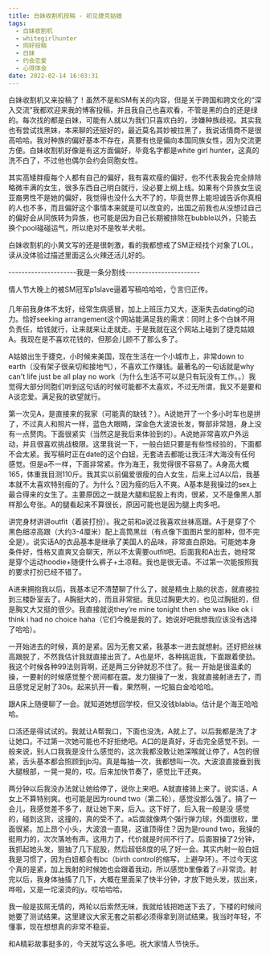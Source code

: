 ```yaml
---
title: 白妹收割机投稿 - 初见捷克姑娘
tags:
  - 白妹收割机
  - whitegirlhunter
  - 同好投稿
  - 白妹
  - 约会恋爱
  - 心得体会
date: 2022-02-14 16:03:31
---
```



白妹收割机又来投稿了！虽然不是和SM有关的内容，但是关于跨国和跨文化的“深入交流”我都欢迎来我的博客投稿，并且我自己也喜欢看，不管是黑的白的还是绿的。每次找的都是白妹，可能有人就以为我们只喜欢白的，涉嫌种族歧视。其实我也有尝试找黑妹，本来聊的还挺好的，最近莫名其妙被拉黑了，我说话情商不是很高哈哈。我对种族的偏好基本不存在，真要有也是偏向本国同族女性，因为交流更方便。白妹收割机好像是有这方面偏好，毕竟名字都是white girl hunter，这真的洗不白了，不过他也偶尔会约会同胞女性。

其实高矮胖瘦每个人都有自己的偏好，我有喜欢瘦的偏好，也不代表我会完全排除略微丰满的女生，很多东西自己明白就行，没必要上纲上线。如果有个异族女生说亚裔男性不是她的偏好，我觉得也没什么大不了的，毕竟世界上能坦诚告诉你真相的人也不多，而且偏好这个事情本来就是可以改变的，出国之前我也从没想过自己的偏好会从同族转为异族，也可能是因为自己长期被排除在bubble以外，只能去换个pool碰碰运气，所以绝对不是牧羊犬啦。

白妹收割机的小黄文写的还是很刺激，看的我都想戒了SM正经找个对象了LOL，读从没体验过描述里面这么火辣还活儿好的。

---------------------我是一条分割线-----------------------

情人节大晚上的被SM冠军p1slave逼着写稿哈哈哈，👌言归正传。

几年前我身体不太好，经常生病感冒，加上上班压力又大，逐渐失去dating的动力。恰好seeking arrangement这个网站能满足我的需求：同时上多个白妹不用负责任，给钱就行，让来就来让走就走。于是我就在这个网站上碰到了捷克姑娘A。我现在是不喜欢花钱的，但那会儿顾不了那么多了。

A姑娘出生于捷克，小时候来美国，现在生活在一个小城市上，非常down to earth（没有架子很亲切和接地气），不喜欢工作赚钱。最著名的一句话就是why can't life just be all play no work（为什么生活不可以是只有玩没有工作。。）我觉得大部分同胞们听到这句话的时候可能都不太喜欢，不过无所谓，我又不是要和A谈恋爱。满足我的欲望就行。

第一次见A，是直接来的我家（可能真的缺钱？）。A说她开了一个多小时车也是拼了，不过真人和照片一样，蓝色大眼睛，深金色大波浪长发，臀部非常翘，身上没有一点赘肉。下面很紧实（当然这是我后来体验到的）。A说她非常喜欢户外运动，并且很喜欢挑战极限。这里我说一下，一般白妞只要是有些性经验的，下面都不会太紧。我写稿时正在date的这个白妞，无套进去都能让我汪洋大海没有任何感觉。但是a不一样，下面非常紧。作为海王，我觉得很不容易了。A身高大概165，体重我目测110斤。我其实以前偏爱很瘦的白人女生，后来上过A以后，我基本就不太喜欢特别瘦的了。为什么？因为瘦的后入不爽。A基本是我操过的sex上最合得来的女生了。主要原因之一就是大腿和屁股上有肉，很紧，又不是像黑人那样那么夸张。A的腿看起来不算很长，原因可能也是因为腿上肉多吧。

讲完身材讲讲outfit（着装打扮）。我之前和a说过我喜欢丝袜高跟。A于是穿了个黑色细凉高跟（大约3-4厘米）配上高筒黑丝（有点像下面图片里的那种，但不完全是）。说实话A的衣品基本是继承了美国人的品味，非常直白原始。可能她本身条件好，性格又直爽又会聊天，所以不太需要outfit吧。后面我和A出去，她经常是穿个运动hoodie+随便什么裤子+土凉鞋。我也是很无语。不过第一次能按照我的要求打扮已经不错了。

A进来拥抱我以后，我基本记不清楚聊了什么了，就是精虫上脑的状态，就直接拉到三楼卧室去了。A胸挺大的，而且非常挺。我见过胸更大的，也见过胸挺的，但是胸又大又挺的很少。我直接就说they‘re mine tonight then she was like ok i think i had no choice haha（它们今晚是我的了。她说好吧我想我应该没有选择了哈哈）。

一开始进去的时候，真的是紧。因为无套又紧，我基本一进去就想射。还好把丝袜高跟脱了，不然我估计我就直接出货了。A也是坏，各种挑逗我，下面跟着使劲。我这个时候各种99法则背啊，还是两三分钟就忍不住了。我一
开始是很温柔的操，一要射的时候感觉整个房间都在震。发力狠操了一发，我就直接射进去了，而且感觉足足射了30s。起来扒开一看，果然啊，一坨脑白金哈哈哈。

跟A床上随便聊了一会。就知道她想回学校，但又没钱blabla。估计是个海王哈哈哈。

口活还是得试试的。我就让A帮我口，下面也没洗，A就上了。以后我都是洗了才让她口。不过第一次她可能也不好拒绝吧。A口的是真好，牙齿完全感觉不到。一般来说，别人口我我是没什么感觉的，这次我都没敢让她深喉就让停了，A包的很紧，舌头基本都会照顾到jb沟。真是每抽一次，我都想叫一次。大波浪直接垂到我大腿根部，一晃一晃的，哎。后来加快节奏了，感觉比干还爽。

两分钟以后我没办法就让她给停了，说你上来吧。A就直接骑上来了。说实话，A女上不算特别爽。也可能是因为round two（第二轮），感觉没那么强了。搞了一会儿，我感觉差不多了，就让她下来，后入。这下好了，后入我一般是没
感觉的，碰到这货，这撞的，真的受不了。a后面就像两个强行弹力球，外面很软，里面很紧。加上昂个小头，大波浪一直晃，这谁顶得住？因为是round two，我操的挺用力的，次次落地有声。这用力了，代价就是时间不行了。后面狠操了2分钟，我抓起她头发，狠抽了几下屁股，然后超低8度的吼了好一会。其实内射一般白妞我是习惯了，因为白妞都会有bc（birth control的缩写，上避孕环）。不过今天这个真的是紧，加上我射的时候她也会跟着我动，所以感觉b里像着了🔥非常烫。射完以后，我身体抽搐了几下，大概在里面呆了快半分钟，才放下她头发，拔出来，哗啦，又是一坨滚烫的jy。哎哈哈哈。

我一般是拔屌无情的，两轮以后索然无味，我就给钱把她送下去了，下楼的时候问她要了测试结果。这里建议大家无套之前都必须得拿到测试结果。我当时年轻，不懂事，现在想想真的非常不稳妥。

和A精彩故事挺多的，今天就写这么多吧。祝大家情人节快乐。